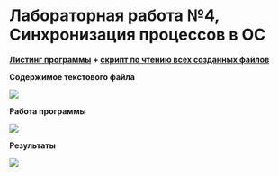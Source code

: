 # Лабораторная работа №4, Синхронизация процессов в ОС

**[Листинг программы](https://github.com/Dermogod/UNIX_MAI/blob/main/multireading.py) + [скрипт по чтению всех созданных файлов](https://github.com/Dermogod/UNIX_MAI/blob/main/show_all_files.py)**

**Содержимое текстового файла**

![](https://i.imgur.com/dbT9XaR.png)

**Работа программы**

![](https://i.imgur.com/H6pZxyu.png)

**Результаты**

![](https://i.imgur.com/UCwH8FB.png)





